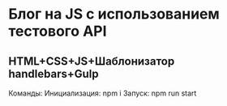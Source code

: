 ﻿# Блог на JS с использованием тестового API

 

## HTML+CSS+JS+Шаблонизатор handlebars+Gulp

Команды:
Инициализация: npm i
Запуск: npm run start
